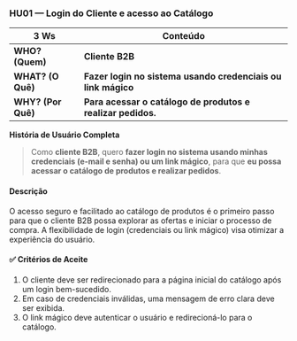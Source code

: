 ### HU01 — Login do Cliente e acesso ao Catálogo

| **3 Ws** | **Conteúdo** |
|----------|--------------|
| **WHO? (Quem)** | **Cliente B2B** |
| **WHAT? (O Quê)** | **Fazer login no sistema usando credenciais ou link mágico** |
| **WHY? (Por Quê)** | **Para acessar o catálogo de produtos e realizar pedidos.** |

**História de Usuário Completa**
> Como **cliente B2B**, quero **fazer login no sistema usando minhas credenciais (e-mail e senha) ou um link mágico**, para que **eu possa acessar o catálogo de produtos e realizar pedidos**.

#### Descrição
O acesso seguro e facilitado ao catálogo de produtos é o primeiro passo para que o cliente B2B possa explorar as ofertas e iniciar o processo de compra. A flexibilidade de login (credenciais ou link mágico) visa otimizar a experiência do usuário.

#### ✅ Critérios de Aceite
1.  O cliente deve ser redirecionado para a página inicial do catálogo após um login bem-sucedido.
2.  Em caso de credenciais inválidas, uma mensagem de erro clara deve ser exibida.
3.  O link mágico deve autenticar o usuário e redirecioná-lo para o catálogo.



